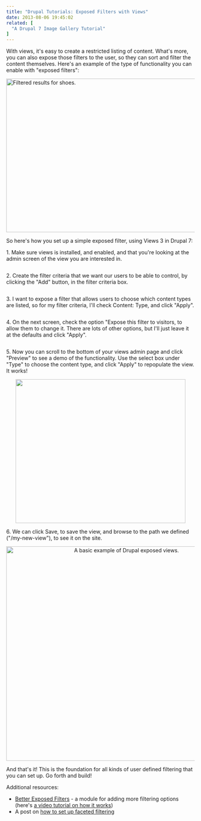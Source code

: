 ```yaml
---
title: "Drupal Tutorials: Exposed Filters with Views"
date: 2013-08-06 19:45:02
related: [
  "A Drupal 7 Image Gallery Tutorial"
]
---
```


With views, it's easy to create a restricted listing of content. What's more, you can also expose those filters to the user, so they can sort and filter the content themselves. Here's an example of the type of functionality you can enable with "exposed filters":

<img alt="Filtered results for shoes." src="/assets/images/faceted-search-filters-and-sorting-options-for-sitefinity-ecommerce.png" style="width: 590px; height: 410px;" />

So here's how you set up a simple exposed filter, using Views 3 in Drupal 7:

<p>
  1. Make sure views is installed, and enabled, and that you're looking at the admin screen of the view you are interested in.
</p>

<p style="text-align: center;">
  <img alt="" src="/assets/images/drupal_views_admin.png"  />
</p>

<p>
  2. Create the filter criteria that we want our users to be able to control, by clicking the "Add" button, in the filter criteria box.
</p>

<p style="text-align: center;">
  <img alt="" src="/assets/images/drupal_filter_criteria_2_1.png" />
</p>

<p>
  3. I want to expose a filter that allows users to choose which content types are listed, so for my filter criteria, I'll check Content: Type, and click "Apply".
</p>

<p style="text-align: center;">
  <img alt="" src="/assets/images/drupal_filter_criteria_1.png" />
</p>

<p>
  4. On the next screen, check the option "Expose this filter to visitors, to allow them to change it. There are lots of other options, but I'll just leave it at the defaults and click "Apply".
</p>

<p style="text-align: center;">
  <img alt="" src="/assets/images/drupal_exposed_views_1.png" />
</p>

<p>
  5. Now you can scroll to the bottom of your views admin page and click "Preview" to see a demo of the functionality. Use the select box under "Type" to choose the content type, and click "Apply" to repopulate the view. It works!
</p>

<p style="text-align: center;">
  <img alt="" src="/assets/images/drupal_exposed_views_2.png" style="width: 454px; height: 384px;" />
</p>

<p>
  6. We can click Save, to save the view, and browse to the path we defined ("/my-new-view"), to see it on the site.
</p>

<p style="text-align: center;">
  <img alt="A basic example of Drupal exposed views." src="/assets/images/drupal_exposed_views_example.png" style="width: 627px; height: 572px;" />
</p>

And that's it! This is the foundation for all kinds of user defined filtering that you can set up. Go forth and build!

Additional resources:

* <a href="https://drupal.org/project/better_exposed_filters">Better Exposed Filters</a> - a module for adding more filtering options (here's <a href="http://codekarate.com/daily-dose-of-drupal/drupal-7-better-exposed-filters">a video tutorial on how it works</a>)
* A post on <a href="http://envisioninteractive.com/drupal/drupal-7-views-with-faceted-filters-without-apachesolr/">how to set up faceted filtering</a>
